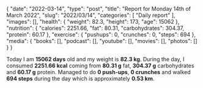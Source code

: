 {
    "date": "2022-03-14",
    "type": "post",
    "title": "Report for Monday 14th of March 2022",
    "slug": "2022\/03\/14",
    "categories": [
        "Daily report"
    ],
    "images": [],
    "health": {
        "weight": 82.3,
        "height": 173,
        "age": 15062
    },
    "nutrition": {
        "calories": 2251.66,
        "fat": 80.31,
        "carbohydrates": 304.37,
        "protein": 60.17
    },
    "exercise": {
        "pushups": 0,
        "crunches": 0,
        "steps": 694
    },
    "media": {
        "books": [],
        "podcast": [],
        "youtube": [],
        "movies": [],
        "photos": []
    }
}

Today I am <strong>15062 days</strong> old and my weight is <strong>82.3 kg</strong>. During the day, I consumed <strong>2251.66 kcal</strong> coming from <strong>80.31 g</strong> fat, <strong>304.37 g</strong> carbohydrates and <strong>60.17 g</strong> protein. Managed to do <strong>0 push-ups</strong>, <strong>0 crunches</strong> and walked <strong>694 steps</strong> during the day which is approximately <strong>0.53 km</strong>.